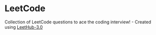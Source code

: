 # LeetCode
Collection of LeetCode questions to ace the coding interview! - Created using [LeetHub-3.0](https://github.com/raphaelheinz/LeetHub-3.0)
